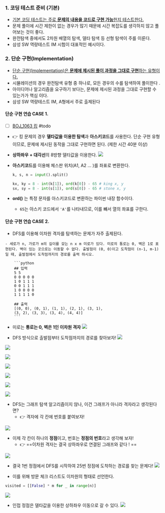 ### 1. 코딩 테스트 준비 (기본)
- <u>기본 코딩 테스트는 주로 **문제의 내용을 코드로 구현 가능**한지 테스트한다. </u>
- 문제 풀이에 시간 제한이 없는 경우가 많기 때문에 시간 복잡도를 생각하지 않고 풀어보는 것이 좋다. 
- 완전탐색 중에서도 2차원 배열의 탐색, 델타 탐색 등 선형 탐색이 주를 이룬다. 
- 삼성 SW 역량테스트 IM 시험이 대표적인 예시이다. 


### 2. 단순 구현(Implementation)
- <u>단순 구현(Implementation)은 **문제에 제시된 풀이 과정을 그대로 구현**하는 유형이다.</u>
- 시뮬레이션의 경우 완전탐색 유형 중 하나로, 모든 경우의 수를 탐색하여 풀이한다 .
- 아이디어나 알고리즘을 요구하기 보다는, 문제에 제시된 과정을 그대로 구현할 수 있는가가 핵심 이다. 
- 삼성 SW 역량테스트 IM, A형에서 주로 출제된다

#### 단순 구현 연습 CASE 1. 

- [ ] [BOJ_1063 킹](https://www.acmicpc.net/problem/1063) #todo 
- 👉 킹 문제의 경우 **델타값을 이용한 탐색**과 **아스키코드**를 사용한다. 단순 구현 유형이므로, 문제에 제시된 동작을 그대로 구현하면 된다. (제한 시간 40분 이상)

- **상하좌우 + 대각선**의 8방향 델타값을 이용한다. 
	![](assets/06_prepairing%20coding%20test.png)

- **아스키코드**를 이용해 체스판 위치(A1, A2 ... )를 좌표로 변환한다.
	```python
	k, s, n = input().split() 
	
	kx, ky = 8 - int(k[1]), ord(k[0]) - 65 # king x, y 
	sx, sy = 8 - int(s[1]), ord(s[0]) - 65 # stone x, y
	```

- **ord()** 는 특정 문자를 아스키코드로 변환하는 파이썬 내장 함수이다. 
	- `65`는 아스키 코드에서 `'A'`를 나타내므로, 이를 뺴서 열의 좌표를 구한다. 

#### 단순 구현 연습 CASE 2. 
- DFS를 이용해 이차원 격자를 탐색하는 문제가 자주 출제된다.

```ad-question
- 세로가 n, 가로가 m의 길이를 갖는 n x m 미로가 있다. 미로의 통로는 0, 벽은 1로 표현된다. 벽이 있는 곳으로는 이동할 수 없다. 출발점이 (0, 0)이고 도착점이 (n-1, m-1)일 때, 출발점에서 도착점까지의 경로를 출력 하시오.

	```python
	## 입력
	5 5 
	0 0 0 0 0 
	1 0 1 1 1 
	0 0 1 1 1 
	1 0 0 0 0 
	1 1 1 1 0 
	
	## 출력
	[(0, 0), (0, 1), (1, 1), (2, 1), (3, 1), 
	(3, 2), (3, 3), (3, 4), (4, 4)]
	```
```

- 미로는 **통로는 0, 벽은 1인 이차원 격자**
![](assets/06_prepairing%20coding%20test-1.png)

- DFS 방식으로 출발점부터 도착점까지의 경로를 찾아보자!
![](assets/06_prepairing%20coding%20test-2.png)

![](assets/06_prepairing%20coding%20test-3.png)

![](assets/06_prepairing%20coding%20test-4.png)

![](assets/06_prepairing%20coding%20test-5.png)

![](assets/06_prepairing%20coding%20test-6.png)

![](assets/06_prepairing%20coding%20test-7.png)

![](assets/06_prepairing%20coding%20test-8.png)

- DFS는 그래프 탐색 알고리즘이지 않나, 이건 그래프가 아니라 격자라고 생각된다면?
	- 👉 격자에 각 칸에 번호를 붙여보자!

![](assets/06_prepairing%20coding%20test-9.png)

- 이제 각 칸이 하나의 **정점**이고, 번호는 **정점의 번호**라고 생각해 보자!
	- 👉 ==이차원 격자는 결국 상하좌우로 연결된 그래프와 같다 ! ==

![](assets/06_prepairing%20coding%20test-10.png)

- 결국 1번 정점에서 DFS를 시작하여 25번 정점에 도착하는 경로를 찾는 문제다!
![](assets/06_prepairing%20coding%20test-11.png)

- 이를 위해 방문 체크 리스트도 이차원의 형태로 선언한다.
```python
visited = [[False] * m for _ in range(n)]
```

![](assets/06_prepairing%20coding%20test-12.png)

- 인접 정점은 델타값을 이용한 상하좌우 이동으로 갈 수 있다. 
![](assets/06_prepairing%20coding%20test-13.png)
